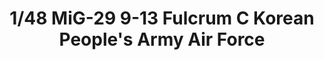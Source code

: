 ---
layout: product
title: "1/48 MiG-29 9-13 Fulcrum C Korean People's Army Air Force"
price: "8700" 
desc: "Maketa"
img_path: "/assets/img/GWHSNG11.jpg"
brand: "N/A"
available: false
special_offer: false
new: false
soon: false
cat: "010000"
subcat: "010900"
subsubcat: "0N/A"
sifra: "GWHSNG11"
---